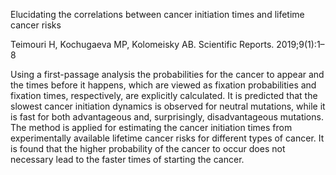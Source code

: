 Elucidating the correlations between cancer initiation times and lifetime cancer risks

Teimouri H, Kochugaeva MP, Kolomeisky AB. Scientific Reports. 2019;9(1):1–8

Using a first-passage analysis the probabilities for the cancer to appear and the times before it happens,
which are viewed as fixation probabilities and fixation times, respectively, are explicitly calculated. 
It is predicted that the slowest cancer initiation dynamics is observed for neutral mutations,
while it is fast for both advantageous and, surprisingly, disadvantageous mutations. 
The method is applied for estimating the cancer initiation times from experimentally available 
lifetime cancer risks for different types of cancer. It is found that the higher probability of the cancer 
to occur does not necessary lead to the faster times of starting the cancer. 
